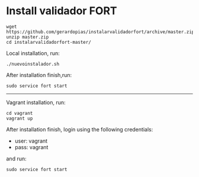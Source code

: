 # Install validador FORT

```
wget https://github.com/gerardopias/instalarvalidadorfort/archive/master.zip
unzip master.zip
cd instalarvalidadorfort-master/
```

Local installation, run: 
```
./nuevoinstalador.sh
```
After installation finish,run:
```
sudo service fort start
```

<hr/>

Vagrant installation, run: 
```
cd vagrant
vagrant up
```
After installation finish, login using the following credentials:

- user: vagrant
- pass: vagrant

and run:
```
sudo service fort start
```
